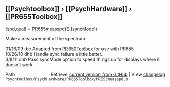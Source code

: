 ## [[Psychtoolbox]] &#8250; [[PsychHardware]] &#8250; [[PR655Toolbox]]

[spd,qual] = [PR655measspd](PR655measspd)(S,[syncMode])  
  
Make a measurement of the spectrum.  
  
01/16/09    tbc   Adapted from [PR650Toolbox](PR650Toolbox) for use with PR655  
10/26/10    dhb   Handle sync failure a little better.  
3/8/11      dhb  Pass syncMode option to speed things up for displays where it doesn't work.  




<div class="code_header" style="text-align:right;">
  <span style="float:left;">Path&nbsp;&nbsp;</span> <span class="counter">Retrieve <a href=
  "https://raw.github.com/Psychtoolbox-3/Psychtoolbox-3/beta/Psychtoolbox/PsychHardware/PR655Toolbox/PR655measspd.m">current version from GitHub</a> | View <a href=
  "https://github.com/Psychtoolbox-3/Psychtoolbox-3/commits/beta/Psychtoolbox/PsychHardware/PR655Toolbox/PR655measspd.m">changelog</a></span>
</div>
<div class="code">
  <code>Psychtoolbox/PsychHardware/PR655Toolbox/PR655measspd.m</code>
</div>

